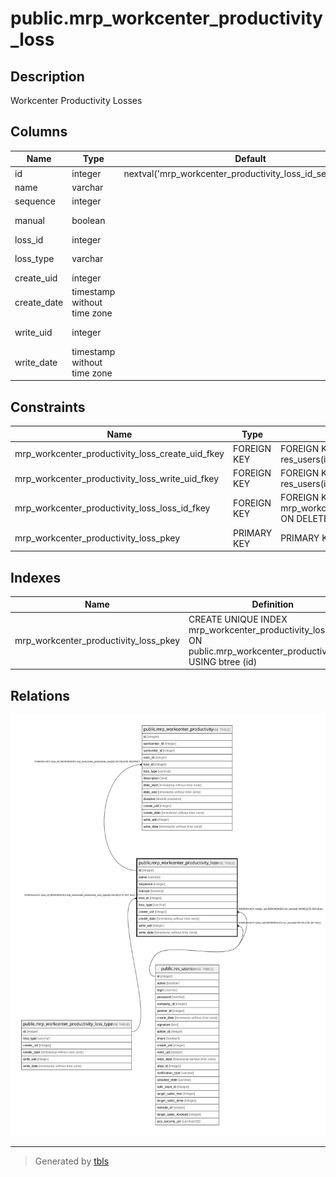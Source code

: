 # public.mrp_workcenter_productivity_loss

## Description

Workcenter Productivity Losses

## Columns

| Name | Type | Default | Nullable | Children | Parents | Comment |
| ---- | ---- | ------- | -------- | -------- | ------- | ------- |
| id | integer | nextval('mrp_workcenter_productivity_loss_id_seq'::regclass) | false | [public.mrp_workcenter_productivity](public.mrp_workcenter_productivity.md) |  |  |
| name | varchar |  | false |  |  | Reason |
| sequence | integer |  | true |  |  | Sequence |
| manual | boolean |  | true |  |  | Is a Blocking Reason |
| loss_id | integer |  | true |  | [public.mrp_workcenter_productivity_loss_type](public.mrp_workcenter_productivity_loss_type.md) | Category |
| loss_type | varchar |  | true |  |  | Effectiveness Category |
| create_uid | integer |  | true |  | [public.res_users](public.res_users.md) | Created by |
| create_date | timestamp without time zone |  | true |  |  | Created on |
| write_uid | integer |  | true |  | [public.res_users](public.res_users.md) | Last Updated by |
| write_date | timestamp without time zone |  | true |  |  | Last Updated on |

## Constraints

| Name | Type | Definition |
| ---- | ---- | ---------- |
| mrp_workcenter_productivity_loss_create_uid_fkey | FOREIGN KEY | FOREIGN KEY (create_uid) REFERENCES res_users(id) ON DELETE SET NULL |
| mrp_workcenter_productivity_loss_write_uid_fkey | FOREIGN KEY | FOREIGN KEY (write_uid) REFERENCES res_users(id) ON DELETE SET NULL |
| mrp_workcenter_productivity_loss_loss_id_fkey | FOREIGN KEY | FOREIGN KEY (loss_id) REFERENCES mrp_workcenter_productivity_loss_type(id) ON DELETE SET NULL |
| mrp_workcenter_productivity_loss_pkey | PRIMARY KEY | PRIMARY KEY (id) |

## Indexes

| Name | Definition |
| ---- | ---------- |
| mrp_workcenter_productivity_loss_pkey | CREATE UNIQUE INDEX mrp_workcenter_productivity_loss_pkey ON public.mrp_workcenter_productivity_loss USING btree (id) |

## Relations

![er](public.mrp_workcenter_productivity_loss.svg)

---

> Generated by [tbls](https://github.com/k1LoW/tbls)
